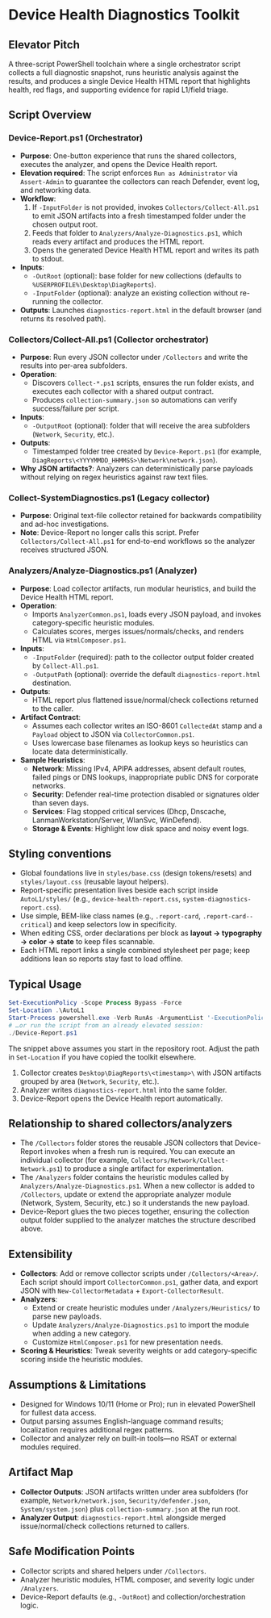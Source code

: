 # Device Health Diagnostics Toolkit

## Elevator Pitch
A three-script PowerShell toolchain where a single orchestrator script collects a full diagnostic snapshot, runs heuristic analysis against the results, and produces a single Device Health HTML report that highlights health, red flags, and supporting evidence for rapid L1/field triage.

## Script Overview

### Device-Report.ps1 (Orchestrator)
- **Purpose**: One-button experience that runs the shared collectors, executes the analyzer, and opens the Device Health report.
- **Elevation required**: The script enforces `Run as Administrator` via `Assert-Admin` to guarantee the collectors can reach Defender, event log, and networking data.
- **Workflow**:
  1. If `-InputFolder` is not provided, invokes `Collectors/Collect-All.ps1` to emit JSON artifacts into a fresh timestamped folder under the chosen output root.
  2. Feeds that folder to `Analyzers/Analyze-Diagnostics.ps1`, which reads every artifact and produces the HTML report.
  3. Opens the generated Device Health HTML report and writes its path to stdout.
- **Inputs**:
  - `-OutRoot` (optional): base folder for new collections (defaults to `%USERPROFILE%\Desktop\DiagReports`).
  - `-InputFolder` (optional): analyze an existing collection without re-running the collector.
- **Outputs**: Launches `diagnostics-report.html` in the default browser (and returns its resolved path).

### Collectors/Collect-All.ps1 (Collector orchestrator)
- **Purpose**: Run every JSON collector under `/Collectors` and write the results into per-area subfolders.
- **Operation**:
  - Discovers `Collect-*.ps1` scripts, ensures the run folder exists, and executes each collector with a shared output contract.
  - Produces `collection-summary.json` so automations can verify success/failure per script.
- **Inputs**:
  - `-OutputRoot` (optional): folder that will receive the area subfolders (`Network`, `Security`, etc.).
- **Outputs**:
  - Timestamped folder tree created by `Device-Report.ps1` (for example, `DiagReports\<YYYYMMDD_HHMMSS>\Network\network.json`).
- **Why JSON artifacts?**: Analyzers can deterministically parse payloads without relying on regex heuristics against raw text files.

### Collect-SystemDiagnostics.ps1 (Legacy collector)
- **Purpose**: Original text-file collector retained for backwards compatibility and ad-hoc investigations.
- **Note**: Device-Report no longer calls this script. Prefer `Collectors/Collect-All.ps1` for end-to-end workflows so the analyzer receives structured JSON.

### Analyzers/Analyze-Diagnostics.ps1 (Analyzer)
- **Purpose**: Load collector artifacts, run modular heuristics, and build the Device Health HTML report.
- **Operation**:
  - Imports `AnalyzerCommon.ps1`, loads every JSON payload, and invokes category-specific heuristic modules.
  - Calculates scores, merges issues/normals/checks, and renders HTML via `HtmlComposer.ps1`.
- **Inputs**:
  - `-InputFolder` (required): path to the collector output folder created by `Collect-All.ps1`.
  - `-OutputPath` (optional): override the default `diagnostics-report.html` destination.
- **Outputs**:
  - HTML report plus flattened issue/normal/check collections returned to the caller.
- **Artifact Contract**:
  - Assumes each collector writes an ISO-8601 `CollectedAt` stamp and a `Payload` object to JSON via `CollectorCommon.ps1`.
  - Uses lowercase base filenames as lookup keys so heuristics can locate data deterministically.
- **Sample Heuristics**:
  - **Network**: Missing IPv4, APIPA addresses, absent default routes, failed pings or DNS lookups, inappropriate public DNS for corporate networks.
  - **Security**: Defender real-time protection disabled or signatures older than seven days.
  - **Services**: Flag stopped critical services (Dhcp, Dnscache, LanmanWorkstation/Server, WlanSvc, WinDefend).
  - **Storage & Events**: Highlight low disk space and noisy event logs.

## Styling conventions
- Global foundations live in `styles/base.css` (design tokens/resets) and `styles/layout.css` (reusable layout helpers).
- Report-specific presentation lives beside each script inside `AutoL1/styles/` (e.g., `device-health-report.css`, `system-diagnostics-report.css`).
- Use simple, BEM-like class names (e.g., `.report-card`, `.report-card--critical`) and keep selectors low in specificity.
- When editing CSS, order declarations per block as **layout → typography → color → state** to keep files scannable.
- Each HTML report links a single combined stylesheet per page; keep additions lean so reports stay fast to load offline.

## Typical Usage
```powershell
Set-ExecutionPolicy -Scope Process Bypass -Force
Set-Location .\AutoL1
Start-Process powershell.exe -Verb RunAs -ArgumentList '-ExecutionPolicy Bypass -NoProfile -File .\\Device-Report.ps1'
# …or run the script from an already elevated session:
./Device-Report.ps1
```
The snippet above assumes you start in the repository root. Adjust the path in `Set-Location` if you have copied the toolkit elsewhere.
1. Collector creates `Desktop\DiagReports\<timestamp>\` with JSON artifacts grouped by area (`Network`, `Security`, etc.).
2. Analyzer writes `diagnostics-report.html` into the same folder.
3. Device-Report opens the Device Health report automatically.

## Relationship to shared collectors/analyzers

- The `/Collectors` folder stores the reusable JSON collectors that Device-Report invokes when a fresh run is required. You can execute an individual collector (for example, `Collectors/Network/Collect-Network.ps1`) to produce a single artifact for experimentation.
- The `/Analyzers` folder contains the heuristic modules called by `Analyzers/Analyze-Diagnostics.ps1`. When a new collector is added to `/Collectors`, update or extend the appropriate analyzer module (Network, System, Security, etc.) so it understands the new payload.
- Device-Report glues the two pieces together, ensuring the collection output folder supplied to the analyzer matches the structure described above.

## Extensibility
- **Collectors**: Add or remove collector scripts under `/Collectors/<Area>/`. Each script should import `CollectorCommon.ps1`, gather data, and export JSON with `New-CollectorMetadata` + `Export-CollectorResult`.
- **Analyzers**:
  - Extend or create heuristic modules under `/Analyzers/Heuristics/` to parse new payloads.
  - Update `Analyzers/Analyze-Diagnostics.ps1` to import the module when adding a new category.
  - Customize `HtmlComposer.ps1` for new presentation needs.
- **Scoring & Heuristics**: Tweak severity weights or add category-specific scoring inside the heuristic modules.

## Assumptions & Limitations
- Designed for Windows 10/11 (Home or Pro); run in elevated PowerShell for fullest data access.
- Output parsing assumes English-language command results; localization requires additional regex patterns.
- Collector and analyzer rely on built-in tools—no RSAT or external modules required.

## Artifact Map
- **Collector Outputs**: JSON artifacts written under area subfolders (for example, `Network/network.json`, `Security/defender.json`, `System/system.json`) plus `collection-summary.json` at the run root.
- **Analyzer Output**: `diagnostics-report.html` alongside merged issue/normal/check collections returned to callers.

## Safe Modification Points
- Collector scripts and shared helpers under `/Collectors`.
- Analyzer heuristic modules, HTML composer, and severity logic under `/Analyzers`.
- Device-Report defaults (e.g., `-OutRoot`) and collection/orchestration logic.
